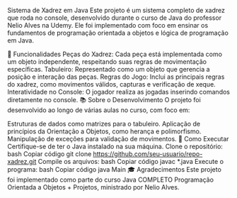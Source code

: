 Sistema de Xadrez em Java
Este projeto é um sistema completo de xadrez que roda no console, desenvolvido durante o curso de Java do professor Nelio Alves na Udemy. Ele foi implementado com foco em ensinar os fundamentos de programação orientada a objetos e lógica de programação em Java.

🧩 Funcionalidades
Peças do Xadrez: Cada peça está implementada como um objeto independente, respeitando suas regras de movimentação específicas.
Tabuleiro: Representado como um objeto que gerencia a posição e interação das peças.
Regras do Jogo: Inclui as principais regras do xadrez, como movimentos válidos, capturas e verificação de xeque.
Interatividade no Console: O jogador realiza as jogadas inserindo comandos diretamente no console.
📚 Sobre o Desenvolvimento
O projeto foi desenvolvido ao longo de várias aulas no curso, com foco em:

Estruturas de dados como matrizes para o tabuleiro.
Aplicação de princípios da Orientação a Objetos, como herança e polimorfismo.
Manipulação de exceções para validação de movimentos.
🚀 Como Executar
Certifique-se de ter o Java instalado na sua máquina.
Clone o repositório:
bash
Copiar código
git clone https://github.com/seu-usuario/repo-xadrez.git
Compile os arquivos:
bash
Copiar código
javac *.java
Execute o programa:
bash
Copiar código
java Main
🎓 Agradecimentos
Este projeto foi implementado como parte do curso Java COMPLETO Programação Orientada a Objetos + Projetos, ministrado por Nelio Alves.

